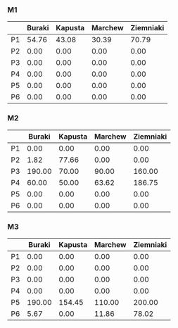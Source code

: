 
### M1
|     | Buraki | Kapusta | Marchew | Ziemniaki |
| --- | ------ | ------- | ------- | --------- |
| P1  | 54.76 | 43.08 | 30.39 | 70.79 |
| P2  | 0.00 | 0.00 | 0.00 | 0.00 |
| P3  | 0.00 | 0.00 | 0.00 | 0.00 |
| P4  | 0.00 | 0.00 | 0.00 | 0.00 |
| P5  | 0.00 | 0.00 | 0.00 | 0.00 |
| P6  | 0.00 | 0.00 | 0.00 | 0.00 |
### M2
|     | Buraki | Kapusta | Marchew | Ziemniaki |
| --- | ------ | ------- | ------- | --------- |
| P1  | 0.00 | 0.00 | 0.00 | 0.00 |
| P2  | 1.82 | 77.66 | 0.00 | 0.00 |
| P3  | 190.00 | 70.00 | 90.00 | 160.00 |
| P4  | 60.00 | 50.00 | 63.62 | 186.75 |
| P5  | 0.00 | 0.00 | 0.00 | 0.00 |
| P6  | 0.00 | 0.00 | 0.00 | 0.00 |
### M3
|     | Buraki | Kapusta | Marchew | Ziemniaki |
| --- | ------ | ------- | ------- | --------- |
| P1  | 0.00 | 0.00 | 0.00 | 0.00 |
| P2  | 0.00 | 0.00 | 0.00 | 0.00 |
| P3  | 0.00 | 0.00 | 0.00 | 0.00 |
| P4  | 0.00 | 0.00 | 0.00 | 0.00 |
| P5  | 190.00 | 154.45 | 110.00 | 200.00 |
| P6  | 5.67 | 0.00 | 11.86 | 78.02 |